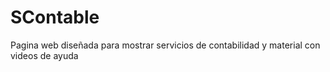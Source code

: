 # SContable
 Pagina web diseñada para mostrar servicios de contabilidad y material con videos de ayuda
